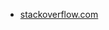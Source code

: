 * [stackoverflow.com](https://stackoverflow.com/questions/5701838/how-can-i-create-a-file-in-each-folder)
